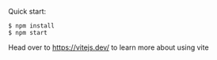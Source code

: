

Quick start:

```
$ npm install
$ npm start
````

Head over to https://vitejs.dev/ to learn more about using vite


